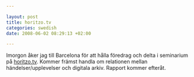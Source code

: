 ```yaml
--- 

layout: post
title: horitzo.tv 
categories: swedish 
date: 2008-06-02 08:29:13 +02:00 

---
```


Imorgon åker jag till Barcelona för att hålla föredrag och delta i seminarium på [horitzo.tv](http://horitzo.tv/). Kommer främst handla om relationen mellan händelser/upplevelser och digitala arkiv. Rapport kommer efteråt. [](about:blank) 